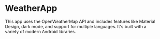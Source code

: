 # WeatherApp
This app uses the OpenWeatherMap API and includes features like Material Design, dark mode, and support for multiple languages. It's built with a variety of modern Android libraries. 

